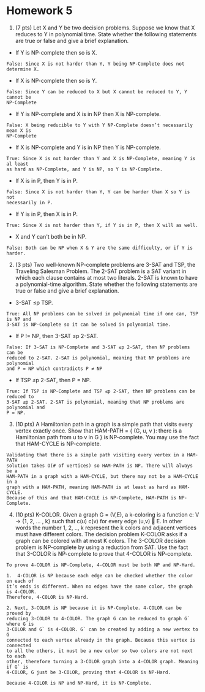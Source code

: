 # Homework 5

1.  (7 pts) Let X and Y be two decision problems. Suppose we know that X reduces to Y in polynomial time. State whether the following statements are true or false and give a brief explanation. 
- If Y is NP-complete then so is X.
```
False: Since X is not harder than Y, Y being NP-Complete does not determine X.
```
- If X is NP-complete then so is Y.
```
False: Since Y can be reduced to X but X cannot be reduced to Y, Y cannot be
NP-Complete
```
- If Y is NP-complete and X is in NP then X is NP-complete.
```
False: X being reducible to Y with Y NP-Complete doesn’t necessarily mean X is
NP-Complete
```
- If X is NP-complete and Y is in NP then Y is NP-complete.
```
True: Since X is not harder than Y and X is NP-Complete, meaning Y is al least
as hard as NP-Complete, and Y is NP, so Y is NP-Complete.
```
- If X is in P, then Y is in P.
```
False: Since X is not harder than Y, Y can be harder than X so Y is not
necessarily in P.
```
- If Y is in P, then X is in P.
```
True: Since X is not harder than Y, if Y is in P, then X will as well.
```
- X and Y can't both be in NP.
```
False: Both can be NP when X & Y are the same difficulty, or if Y is harder.
```

2. (3 pts) Two well-known NP-complete problems are 3-SAT and TSP, the Traveling Salesman Problem. The 2-SAT problem is a SAT variant in which each clause contains at most two literals.  2-SAT is known to have a polynomial-time algorithm.  State whether the following statements are true or false and give a brief explanation.
- 3-SAT ≤p TSP.
```
True: All NP problems can be solved in polynomial time if one can, TSP is NP and
3-SAT is NP-Complete so it can be solved in polynomial time.
```
- If P != NP, then 3-SAT ≤p 2-SAT.
```
False: If 3-SAT is NP-Complete and 3-SAT ≤p 2-SAT, then NP problems can be
reduced to 2-SAT. 2-SAT is polynomial, meaning that NP problems are polynomial
and P = NP which contradicts P ≠ NP
```
- If TSP ≤p 2-SAT, then P = NP. 
```
True: If TSP is NP-Complete and TSP ≤p 2-SAT, then NP problems can be reduced to
3-SAT ≤p 2-SAT. 2-SAT is polynomial, meaning that NP problems are polynomial and
P = NP.
```

3. (10 pts) A Hamiltonian path in a graph is a simple path that visits every vertex exactly once.  Show that HAM-PATH = { (G, u, v ): there is a Hamiltonian path from u to v in G }  is NP-complete.  You may use the fact that HAM-CYCLE is NP-complete.
```
Validating that there is a simple path visiting every vertex in a HAM-PATH
solution takes O(# of vertices) so HAM-PATH is NP. There will always be a
HAM-PATH in a graph with a HAM-CYCLE, but there may not be a HAM-CYCLE in a
graph with a HAM-PATH, meaning HAM-PATH is at least as hard as HAM-CYCLE.
Because of this and that HAM-CYCLE is NP-Complete, HAM-PATH is NP-Complete.
```

4. (10 pts) K-COLOR.  Given a graph G = (V,E), a k-coloring is a function c: V -> {1, 2, ... , k} such that c(u) c(v) for every edge (u,v)  E.  In other words the number 1, 2, .., k represent the k colors and adjacent vertices must have different colors.  The decision problem K-COLOR asks if a graph can be colored with at most K colors.
The 3-COLOR decision problem is NP-complete by using a reduction from SAT. Use the fact that 3-COLOR is NP-complete to prove that 4-COLOR is NP-complete. 
```
To prove 4-COLOR is NP-Complete, 4-COLOR must be both NP and NP-Hard.

1.  4-COLOR is NP because each edge can be checked whether the color on each of
it’s ends is different. When no edges have the same color, the graph is 4-COLOR.
Therefore, 4-COLOR is NP-Hard.

2. Next, 3-COLOR is NP because it is NP-Complete. 4-COLOR can be proved by
reducing 3-COLOR to 4-COLOR. The graph G can be reduced to graph G` where G is
3-COLOR and G` is 4-COLOR. G` can be created by adding a new vertex to G
connected to each vertex already in the graph. Because this vertex is connected
to all the others, it must be a new color so two colors are not next to each
other, therefore turning a 3-COLOR graph into a 4-COLOR graph. Meaning if G` is
4-COLOR, G just be 3-COLOR, proving that 4-COLOR is NP-Hard.

Because 4-COLOR is NP and NP-Hard, it is NP-Complete.
```
